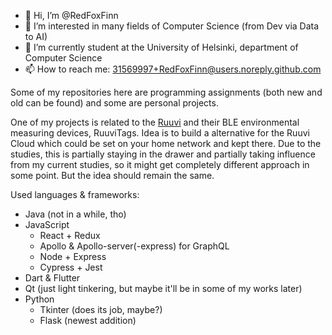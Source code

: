 - 👋 Hi, I’m @RedFoxFinn
- 👀 I’m interested in many fields of Computer Science (from Dev via Data to AI)
- 🌱 I’m currently student at the University of Helsinki, department of Computer Science
- 📫 How to reach me: 31569997+RedFoxFinn@users.noreply.github.com

Some of my repositories here are programming assignments (both new and old can be found) and some are personal projects.

One of my projects is related to the [Ruuvi](https://github.com/ruuvi) and their BLE environmental measuring devices, RuuviTags.
Idea is to build a alternative for the Ruuvi Cloud which could be set on your home network and kept there.
Due to the studies, this is partially staying in the drawer and partially taking influence from my current studies, so it might get completely different approach in some point. But the idea should remain the same.

Used languages & frameworks:

- Java (not in a while, tho)
- JavaScript
  - React + Redux
  - Apollo & Apollo-server(-express) for GraphQL
  - Node + Express
  - Cypress + Jest
- Dart & Flutter
- Qt (just light tinkering, but maybe it'll be in some of my works later)
- Python
  - Tkinter (does its job, maybe?)
  - Flask (newest addition)

<!---
RedFoxFinn/RedFoxFinn is a ✨ special ✨ repository because its `README.md` (this file) appears on your GitHub profile.
You can click the Preview link to take a look at your changes.
--->
